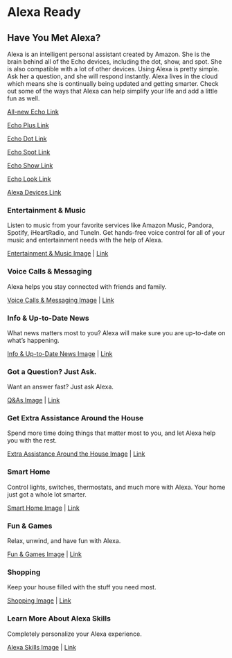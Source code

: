 # Alexa Ready
## Have You Met Alexa?
Alexa is an intelligent personal assistant created by Amazon. She is the brain behind all of the Echo devices, including the dot, show, and spot. She is also compatible with a lot of other devices. Using Alexa is pretty simple. Ask her a question, and she will respond instantly. Alexa lives in the cloud which means she is continually being updated and getting smarter. Check out some of the ways that Alexa can help simplify your life and add a little fun as well. 

[All-new Echo Link](https://www.amazon.com/dp/product/B06XCM9LJ4)

[Echo Plus Link](https://www.amazon.com/dp/product/B075RWFCHB)

[Echo Dot Link](https://www.amazon.com/dp/product/B01DFKC2SO)

[Echo Spot Link](https://www.amazon.com/dp/product/B073SQYXTW)

[Echo Show Link](https://www.amazon.com/dp/product/B01J24C0TI)

[Echo Look Link](https://www.amazon.com/dp/product/B0186JAEWK)

[Alexa Devices Link](https://www.amazon.com/b/?node=9818047011)

### Entertainment & Music
Listen to music from your favorite services like Amazon Music, Pandora, Spotify, iHeartRadio, and TuneIn. Get hands-free voice control for all of your music and entertainment needs with the help of Alexa.

[Entertainment & Music Image](https://images-na.ssl-images-amazon.com/images/G/01/kindle/merch/2016/ALEXA/USER_GUIDE/OVERVIEW/O_MUSIC._V523847949_.jpg "Entertainment & Music") | [Link](https://www.amazon.com/b/?node=16067220011)

### Voice Calls & Messaging
Alexa helps you stay connected with friends and family.

[Voice Calls & Messaging Image](https://images-na.ssl-images-amazon.com/images/G/01/kindle/merch/2017/ECHO/ALEXA/05042017070182/AUG_O_C._V511308825_.jpg "Voice Calls & Messaging") | [Link](https://www.amazon.com/b/?node=16713667011)

### Info & Up-to-Date News
What news matters most to you? Alexa will make sure you are up-to-date on what’s happening. 

[Info & Up-to-Date News Image](https://images-na.ssl-images-amazon.com/images/G/01/kindle/merch/2016/ALEXA/USER_GUIDE/NEWS/O_NEWS_v2._V531519505_.jpg "Info & Up-to-Date News") | [Link](https://www.amazon.com/b/?node=16067222011)

### Got a Question? Just Ask.
Want an answer fast? Just ask Alexa.

[Q&As Image](https://images-na.ssl-images-amazon.com/images/G/01/kindle/merch/2016/ALEXA/USER_GUIDE/OVERVIEW/O_NEWS._V523848317_.jpg "Q&As") | [Link](https://www.amazon.com/b/?node=16067223011)

### Get Extra Assistance Around the House

Spend more time doing things that matter most to you, and let Alexa help you with the rest.

[Extra Assistance Around the House Image](https://images-na.ssl-images-amazon.com/images/G/01/kindle/merch/2016/ALEXA/USER_GUIDE/OVERVIEW/O_HRH._V523847949_.jpg "Extra Assistance Around the House") | [Link](https://www.amazon.com/b/?node=16067224011)

### Smart Home
Control lights, switches, thermostats, and much more with Alexa. Your home just got a whole lot smarter.

[Smart Home Image](https://images-na.ssl-images-amazon.com/images/G/01/kindle/merch/2016/ALEXA/USER_GUIDE/OVERVIEW/O_SH._V523847949_.jpg "Smart Home") | [Link](https://www.amazon.com/b/?node=16067225011)

### Fun & Games
Relax, unwind, and have fun with Alexa. 

[Fun & Games Image](https://images-na.ssl-images-amazon.com/images/G/01/kindle/merch/2016/ALEXA/USER_GUIDE/OVERVIEW/O_GAMES._V523847949_.jpg "Fun & Games") | [Link](https://www.amazon.com/b/?node=16067226011)

### Shopping
Keep your house filled with the stuff you need most. 

[Shopping Image](https://images-na.ssl-images-amazon.com/images/G/01/kindle/merch/2017/ECHO/ALEXA/05042017070182/AUG_O_Shop._V511308361_.jpg "Shopping") | [Link](https://www.amazon.com/b/?node=16067227011)

### Learn More About Alexa Skills
Completely personalize your Alexa experience. 

[Alexa Skills Image](https://images-na.ssl-images-amazon.com/images/G/01/kindle/merch/2016/ALEXA/USER_GUIDE/NAV/AUG_NAV_SKILLS._V525171258_.png "Alexa Skills") | [Link](https://www.amazon.com/b/?node=16067228011)